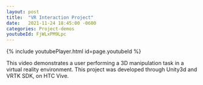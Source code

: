 ```yaml
---
layout: post
title:  "VR Interaction Project"
date:   2021-11-24 18:45:00 -0600
categories: Project-demos
youtubeId: FjWLxPM9Lpc
---
```


{% include youtubePlayer.html id=page.youtubeId %}

This video demonstrates a user performing a 3D manipulation task in a virtual reality environment.
This project was developed through Unity3d and VRTK SDK, on HTC Vive.